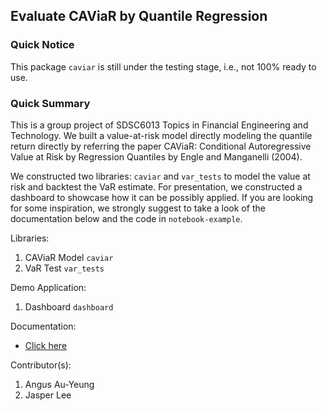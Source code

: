 ## Evaluate CAViaR by Quantile Regression
### Quick Notice
This package `caviar` is still under the testing stage, i.e., not 100% ready to use.

### Quick Summary
This is a group project of SDSC6013 Topics in Financial Engineering and Technology. We built a value-at-risk model directly modeling the quantile return directly by referring the paper CAViaR: Conditional Autoregressive Value at Risk by Regression Quantiles by Engle and Manganelli (2004).

We constructed two libraries: `caviar` and `var_tests` to model the value at risk and backtest the VaR estimate. For presentation, we constructed a dashboard to showcase how it can be possibly applied. If you are looking for some inspiration, we strongly suggest to take a look of the documentation below and the code in `notebook-example`.

Libraries:
1. CAViaR Model `caviar`
2. VaR Test `var_tests`

Demo Application:
1. Dashboard `dashboard`

Documentation:
- [Click here](./doc/README.md)

Contributor(s):
1. Angus Au-Yeung
2. Jasper Lee
